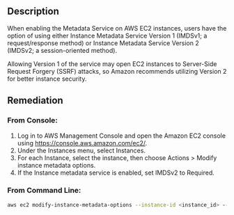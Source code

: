 ## Description

When enabling the Metadata Service on AWS EC2 instances, users have the option of using either Instance Metadata Service Version 1 (IMDSv1; a request/response method) or Instance Metadata Service Version 2 (IMDSv2; a session-oriented method).

Allowing Version 1 of the service may open EC2 instances to Server-Side Request Forgery (SSRF) attacks, so Amazon recommends utilizing Version 2 for better instance security.

## Remediation

### From Console:

1. Log in to AWS Management Console and open the Amazon EC2 console using https://console.aws.amazon.com/ec2/.
2. Under the Instances menu, select Instances.
3. For each Instance, select the instance, then choose Actions > Modify instance metadata options.
4. If the Instance metadata service is enabled, set IMDSv2 to Required.

### From Command Line:

```bash
aws ec2 modify-instance-metadata-options --instance-id <instance_id> --http- tokens required
```